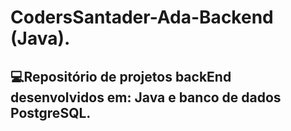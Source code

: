 # CodersSantader-Ada-Backend (Java).

## 💻Repositório de projetos backEnd desenvolvidos em:  Java e banco de dados PostgreSQL.
